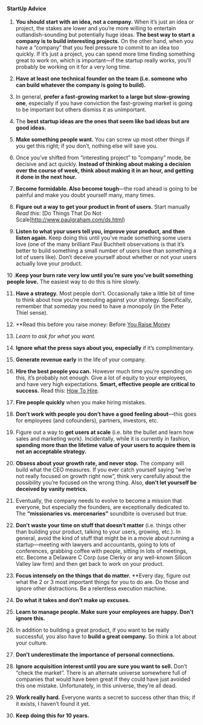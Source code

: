 #### StartUp Advice

 1. **You should start with an idea, not a company.**  When it’s just an idea or project, the stakes are lower and you’re more willing to entertain outlandish-sounding but potentially huge ideas.  **The best way to start a company is to build interesting projects.**
On the other hand, when you have a “company” that you feel pressure to commit to an idea too quickly.  If it’s just a project, you can spend more time finding something great to work on, which is important—if the startup really works, you’ll probably be working on it for a very long time.

2. **Have at least one technical founder on the team (i.e. someone who can build whatever the company is going to build).**

3. In general, **prefer a fast-growing market to a large but slow-growing one**, especially if you have conviction the fast-growing market is going to be important but others dismiss it as unimportant.

4. The **best startup ideas are the ones that seem like bad ideas but are good ideas.**

5. **Make something people want.**  You can screw up most other things if you get this right; if you don’t, nothing else will save you.

6. Once you’ve shifted from “interesting project” to “company” mode, be decisive and act quickly.  **Instead of thinking about making a decision over the course of week, think about making it in an hour, and getting it done in the next hour.**

7. **Become formidable.  Also become tough**—the road ahead is going to be painful and make you doubt yourself many, many times.

8. **Figure out a way to get your product in front of users.**  Start manually *Read this*: [Do Things That Do Not Scale]http://www.paulgraham.com/ds.html)

9. **Listen to what your users tell you, improve your product, and then listen again.**  Keep doing this until you’ve made something some users love (one of the many brilliant Paul Buchheit observations is that it’s better to build something a small number of users love than something a lot of users like).  Don’t deceive yourself about whether or not your users actually love your product.

10 .**Keep your burn rate very low until you’re sure you’ve built something people love.**  The easiest way to do this is hire slowly.

11. **Have a strategy.**  Most people don’t.  Occasionally take a little bit of time to think about how you’re executing against your strategy.  Specifically, remember that someday you need to have a monopoly (in the Peter Thiel sense).

12. **Read this before you raise money: Before [You Raise Money](github.com/myHumanity/beforeYouRaiseMoney.md)

13. *Learn to ask for what you want.*

14. **Ignore what the press says about you, especially** if it’s complimentary.

15. **Generate revenue early** in the life of your company.

16. **Hire the best	people you can.**  However much time you’re spending on this, it’s probably not enough.  Give a lot of equity to your employees, and have very high expectations.  **Smart, effective people are critical to success.**  Read this: [How To Hire](HowToHire.md).

17. **Fire people quickly** when you make hiring mistakes.

18. **Don’t work with people you don’t have a good feeling about**—this goes for employees (and cofounders), partners, investors, etc.

19. Figure out a way to **get users at scale** (i.e. bite the bullet and learn how sales and marketing work).  Incidentally, while it is currently in fashion, **spending more than the lifetime value of your users to acquire them is not an acceptable strategy.**

20. **Obsess about your growth rate, and never stop.**   The company will build what the CEO measures.  If you ever catch yourself saying “we’re not really focused on growth right now”, think very carefully about the possibility you’re focused on the wrong thing.  Also, **don’t let yourself be deceived by vanity metrics.**

21. Eventually, the company needs to evolve to become a mission that everyone, but especially the founders, are exceptionally dedicated to.  The **“missionaries vs. mercenaries”** soundbite is overused but true.

22. **Don’t waste your time on stuff that doesn’t matter** (i.e. things other than building your product, talking to your users, growing, etc.).  In general, avoid the kind of stuff that might be in a movie about running a startup—meeting with lawyers and accountants, going to lots of conferences, grabbing coffee with people, sitting in lots of meetings, etc.  Become a Delaware C Corp (use Clerky or any well-known Silicon Valley law firm) and then get back to work on your product.

23. **Focus intensely on the things that do matter.**  **Every day, figure out what the 2 or 3 most important things for you to do are.  Do those and ignore other distractions.  Be a relentless execution machine.

24. **Do what it takes and don’t make up excuses.**

25. **Learn to manage people.  Make sure your employees are happy.  Don’t ignore this.**

26. In addition to building a great product, if you want to be really successful, you also have to **build a great company.**  So think a lot about your culture.

27. **Don’t underestimate the importance of personal connections.**

28. **Ignore acquisition interest until you are sure you want to sell.**  Don’t “check the market”.  There is an alternate universe somewhere full of companies that would have been great if they could have just avoided this one mistake.  Unfortunately, in this universe, they’re all dead.

29. **Work really hard.**  Everyone wants a secret to success other than this; if it exists, I haven’t found it yet.

30. **Keep doing this for 10 years.**
